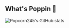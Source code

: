 ## What's Poppin 🍿
![Popcorn245's GitHub stats](https://github-readme-stats.vercel.app/api?username=popcorn245&show_icons=true)
<!--
**popcorn245/popcorn245** is a ✨ _special_ ✨ repository because its `README.md` (this file) appears on your GitHub profile.

Here are some ideas to get you started:

- 🔭 I’m currently working on ...
- 🌱 I’m currently learning ...
- 👯 I’m looking to collaborate on ...
- 🤔 I’m looking for help with ...
- 💬 Ask me about ...
- 📫 How to reach me: ...
- 😄 Pronouns: ...
- ⚡ Fun fact: ...
-->
